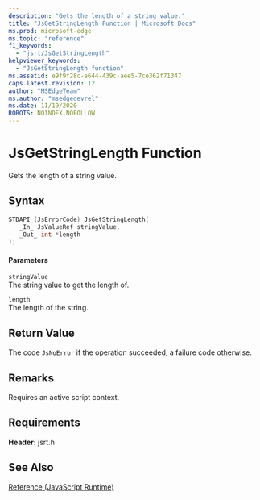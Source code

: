 ```yaml
---
description: "Gets the length of a string value."
title: "JsGetStringLength Function | Microsoft Docs"
ms.prod: microsoft-edge
ms.topic: "reference"
f1_keywords: 
  - "jsrt/JsGetStringLength"
helpviewer_keywords: 
  - "JsGetStringLength function"
ms.assetid: e9f9f28c-e644-439c-aee5-7ce362f71347
caps.latest.revision: 12
author: "MSEdgeTeam"
ms.author: "msedgedevrel"
ms.date: 11/19/2020
ROBOTS: NOINDEX,NOFOLLOW
---
```

# JsGetStringLength Function

Gets the length of a string value.  
  
## Syntax  
  
```cpp  
STDAPI_(JsErrorCode) JsGetStringLength(  
   _In_ JsValueRef stringValue,  
   _Out_ int *length  
);  
```  
  
#### Parameters  
 `stringValue`  
 The string value to get the length of.  
  
 `length`  
 The length of the string.  
  
## Return Value  
 The code `JsNoError` if the operation succeeded, a failure code otherwise.  
  
## Remarks  
 Requires an active script context.  
  
## Requirements  
 **Header:** jsrt.h  
  
## See Also  
 [Reference (JavaScript Runtime)](../chakra-hosting/reference-javascript-runtime.md)
